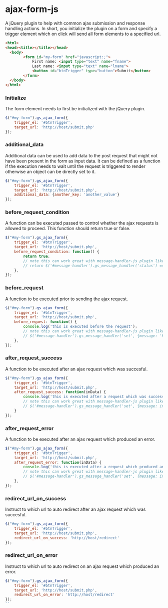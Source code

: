 ajax-form-js
============

A jQuery plugin to help with common ajax submission and response handling actions. In short, you initialize the plugin on a form and specify a trigger element which on click will send all form elements to a specified url.

```html
<html>
<head><title></title></head>
  <body>
        <form id="my-form" href="javascript:;">
            First name: <input type="text" name="fname">
            Last name: <input type="text" name="lname">
            <button id="btnTrigger" type="button">Submit</button>
        </form>
  </body>
</html>

```
### Initialize
The form element needs to first be initialized with the jQuery plugin.
```javascript
$("#my-form").gs_ajax_form({
    trigger_el: '#btnTrigger',
    target_url: 'http://host/submit.php'
});
```

### additional_data
Additional data can be used to add data to the post request that might not have been present in the form as input data. It can be defined as a function if the execution needs to wait until the request is triggered to render otherwise an object can be directly set to it.
```javascript
$("#my-form").gs_ajax_form({
    trigger_el: '#btnTrigger',
    target_url: 'http://host/submit.php',
    additional_data: {another_key: 'another_value'}
});
```

### before_request_condition
A function can be executed  passed to control whether the ajax requests is allowed to proceed. This function should return true or false.
```javascript
$("#my-form").gs_ajax_form({
    trigger_el: '#btnTrigger',
    target_url: 'http://host/submit.php',
    before_request_condition: function() {
        return true;
        // note this can work great with message-handler-js plugin like so
        // return $('#message-handler').gs_message_handler('status') == null;
    },
});
```

### before_request
A function to be executed prior to sending the ajax request.
```javascript
$("#my-form").gs_ajax_form({
    trigger_el: '#btnTrigger',
    target_url: 'http://host/submit.php',
    before_request: function() {
        console.log('this is executed before the request');
        // note this can work great with message-handler-js plugin like so
        // $('#message-handler').gs_message_handler('set', {message: 'Processing...', type: 'warning'});
    },
});
```

### after_request_success
A function to be executed after an ajax request which was succesful.
```javascript
$("#my-form").gs_ajax_form({
    trigger_el: '#btnTrigger',
    target_url: 'http://host/submit.php',
    after_request_success: function(inData) {
        console.log('this is executed after a request which was successful');
        // note this can work great with message-handler-js plugin like so
        // $('#message-handler').gs_message_handler('set', {message: inData.message, type: inData.status});
    }
});
```

### after_request_error
A function to be executed after an ajax request which produced an error.
```javascript
$("#my-form").gs_ajax_form({
    trigger_el: '#btnTrigger',
    target_url: 'http://host/submit.php',
    after_request_error: function(inData) {
        console.log('this is executed after a request which produced an error');
        // note this can work great with message-handler-js plugin like so
        // $('#message-handler').gs_message_handler('set', {message: inData.statusText, type: 'error'});
    },
});
```

### redirect_url_on_success
Instruct to which url to auto redirect after an ajax request which was succesful.
```javascript
$("#my-form").gs_ajax_form({
    trigger_el: '#btnTrigger',
    target_url: 'http://host/submit.php',
    redirect_url_on_success: 'http://host/redirect'
});
```

### redirect_url_on_error
Instruct to which url to auto redirect on an ajax request which produced an error.
```javascript
$("#my-form").gs_ajax_form({
    trigger_el: '#btnTrigger',
    target_url: 'http://host/submit.php',
    redirect_url_on_error: 'http://host/redirect'
});
``